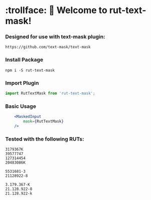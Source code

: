 # :trollface: :hankey: Welcome to rut-text-mask!

### Designed for use with text-mask plugin:

```
https://github.com/text-mask/text-mask
```

### Install Package
```
npm i -S rut-text-mask
```

### Import Plugin
```js
import RutTextMask from 'rut-text-mask';
```

### Basic Usage
```jsx
    <MaskedInput
        mask={RutTextMask}
    />
```

### Tested with the following RUTs:

```
3179367K
39577747
127314454
20483086K

5531681-3
21128922-8

3.179.367-K
21.128.922-8
21.128.922-k
```